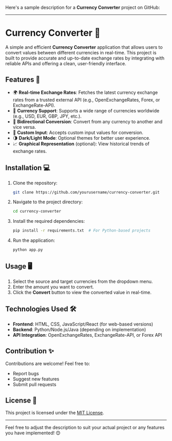 Here's a sample description for a **Currency Converter** project on GitHub:

---

# Currency Converter 💱

A simple and efficient **Currency Converter** application that allows users to convert values between different currencies in real-time. This project is built to provide accurate and up-to-date exchange rates by integrating with reliable APIs and offering a clean, user-friendly interface.

## Features 🚀
- 🌍 **Real-time Exchange Rates**: Fetches the latest currency exchange rates from a trusted external API (e.g., OpenExchangeRates, Forex, or ExchangeRate-API).
- 💱 **Currency Support**: Supports a wide range of currencies worldwide (e.g., USD, EUR, GBP, JPY, etc.).
- 🔄 **Bidirectional Conversion**: Convert from any currency to another and vice versa.
- 🧮 **Custom Input**: Accepts custom input values for conversion.
- 🌗 **Dark/Light Mode**: Optional themes for better user experience.
- 📈 **Graphical Representation** (optional): View historical trends of exchange rates.

## Installation 💻
1. Clone the repository:
   ```bash
   git clone https://github.com/yourusername/currency-converter.git
   ```
2. Navigate to the project directory:
   ```bash
   cd currency-converter
   ```
3. Install the required dependencies:
   ```bash
   pip install -r requirements.txt  # For Python-based projects
   ```
4. Run the application:
   ```bash
   python app.py
   ```

## Usage 🖥️
1. Select the source and target currencies from the dropdown menu.
2. Enter the amount you want to convert.
3. Click the **Convert** button to view the converted value in real-time.

## Technologies Used 🛠️
- **Frontend**: HTML, CSS, JavaScript/React (for web-based versions)
- **Backend**: Python/Node.js/Java (depending on implementation)
- **API Integration**: OpenExchangeRates, ExchangeRate-API, or Forex API

## Contribution ✨
Contributions are welcome! Feel free to:
- Report bugs
- Suggest new features
- Submit pull requests

## License 📄
This project is licensed under the [MIT License](LICENSE).

---

Feel free to adjust the description to suit your actual project or any features you have implemented! 😊
